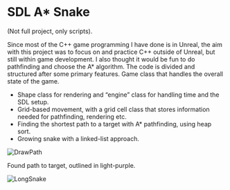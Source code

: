 # SDL A* Snake
(Not full project, only scripts).

Since most of the C++ game programming I have done is in Unreal, the aim with this project was to focus on and practice C++ outside of Unreal, 
but still within game development. I also thought it would be fun to do pathfinding and choose the A* algorithm. 
The code is divided and structured after some primary features. Game class that handles the overall state of the game. 

- Shape class for rendering and “engine” class for handling time and the SDL setup. 
- Grid-based movement, with a grid cell class that stores information needed for pathfinding, rendering etc. 
- Finding the shortest path to a target with A* pathfinding, using heap sort. 
- Growing snake with a linked-list approach.  

![DrawPath](https://user-images.githubusercontent.com/76095991/204778272-fbc30ddc-b492-4666-a582-5e3459d3711b.png)

Found path to target, outlined in light-purple.

![LongSnake](https://user-images.githubusercontent.com/76095991/204779115-30e5fe83-c9af-4539-bef3-435d068ec8b6.gif)
